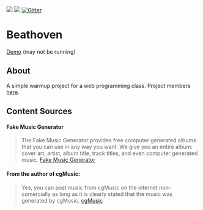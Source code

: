[![](https://travis-ci.org/justinwp/cs399-band.svg)](https://travis-ci.org/justinwp/cs399-band)
[![](https://coveralls.io/repos/justinwp/cs399-band/badge.svg?branch=master&asdf=1)](https://coveralls.io/r/justinwp/cs399-band?branch=master)
[![Gitter](https://badges.gitter.im/Join%20Chat.svg)](https://gitter.im/justinwp/cs399-band?utm_source=badge&utm_medium=badge&utm_campaign=pr-badge&utm_content=badge)
# Beathoven

[Demo](http://beathoven.herokuapp.com) (may not be running)

## About
A simple warmup project for a web programming class. Project members [here](http://beathoven.herokuapp.com/members).

## Content Sources

#### Fake Music Generator
> The Fake Music Generator provides free computer generated albums that you can use in any way you want. We give you an entire album: cover art, artist, album title, track titles, and even computer generated music. 
[Fake Music Generator](http://www.fakemusicgenerator.com)

#### From the author of cgMusic:
>Yes, you can post music from cgMusic on the internet non-comercially as long as it is clearly stated that the music was generated by cgMusic.
[cgMusic](http://codeminion.com/blogs/maciek/2008/05/cgmusic-computers-create-music/)
